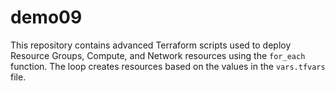 # demo09
 
This repository contains advanced Terraform scripts used to deploy Resource Groups, Compute, and Network resources using the `for_each` function. The loop creates resources based on the values in the `vars.tfvars` file.